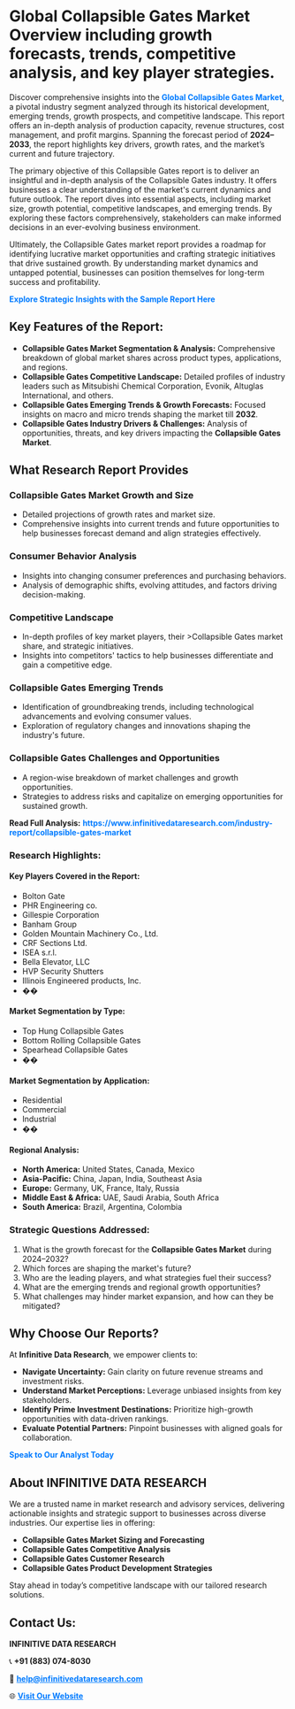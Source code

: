 <h1>Global Collapsible Gates Market Overview including growth forecasts, trends, competitive analysis, and key player strategies.</h1>
<p>
Discover comprehensive insights into the 
<a href="https://www.infinitivedataresearch.com/industry-report/collapsible-gates-market" rel="dofollow" style="color: #007BFF; text-decoration: none;"><strong>Global Collapsible Gates Market</strong></a>, a pivotal industry segment analyzed through its historical development, emerging trends, growth prospects, and competitive landscape. This report offers an in-depth analysis of production capacity, revenue structures, cost management, and profit margins. Spanning the forecast period of <strong>2024–2033</strong>, the report highlights key drivers, growth rates, and the market’s current and future trajectory.
</p>
<p>
The primary objective of this Collapsible Gates report is to deliver an insightful and in-depth analysis of the Collapsible Gates industry. It offers businesses a clear understanding of the market's current dynamics and future outlook. The report dives into essential aspects, including market size, growth potential, competitive landscapes, and emerging trends. By exploring these factors comprehensively, stakeholders can make informed decisions in an ever-evolving business environment.
</p>
<p>
Ultimately, the Collapsible Gates market report provides a roadmap for identifying lucrative market opportunities and crafting strategic initiatives that drive sustained growth. By understanding market dynamics and untapped potential, businesses can position themselves for long-term success and profitability.
</p>
<p>
<a href="https://www.infinitivedataresearch.com/request-sample/reportId=109233" style="color: #007BFF; text-decoration: none;"><strong>Explore Strategic Insights with the Sample Report Here</strong></a>
</p>

<h2>Key Features of the Report:</h2>
<ul>
<li><strong>Collapsible Gates Market Segmentation & Analysis:</strong> Comprehensive breakdown of global market shares across product types, applications, and regions.</li>
<li><strong>Collapsible Gates Competitive Landscape:</strong> Detailed profiles of industry leaders such as Mitsubishi Chemical Corporation, Evonik, Altuglas International, and others.</li>
<li><strong>Collapsible Gates Emerging Trends & Growth Forecasts:</strong> Focused insights on macro and micro trends shaping the market till <strong>2032</strong>.</li>
<li><strong>Collapsible Gates Industry Drivers & Challenges:</strong> Analysis of opportunities, threats, and key drivers impacting the <strong>Collapsible Gates Market</strong>.</li>
</ul>

<h2>What Research Report Provides</h2>
<h3>Collapsible Gates Market Growth and Size</h3>
<ul>
<li>Detailed projections of growth rates and market size.</li>
<li>Comprehensive insights into current trends and future opportunities to help businesses forecast demand and align strategies effectively.</li>
</ul>

<h3>Consumer Behavior Analysis</h3>
<ul>
<li>Insights into changing consumer preferences and purchasing behaviors.</li>
<li>Analysis of demographic shifts, evolving attitudes, and factors driving decision-making.</li>
</ul>

<h3>Competitive Landscape</h3>
<ul>
<li>In-depth profiles of key market players, their >Collapsible Gates market share, and strategic initiatives.</li>
<li>Insights into competitors' tactics to help businesses differentiate and gain a competitive edge.</li>
</ul>

<h3>Collapsible Gates Emerging Trends</h3>
<ul>
<li>Identification of groundbreaking trends, including technological advancements and evolving consumer values.</li>
<li>Exploration of regulatory changes and innovations shaping the industry's future.</li>
</ul>

<h3>Collapsible Gates Challenges and Opportunities</h3>
<ul>
<li>A region-wise breakdown of market challenges and growth opportunities.</li>
<li>Strategies to address risks and capitalize on emerging opportunities for sustained growth.</li>
</ul>
<p><strong>Read Full Analysis:</strong> <a href="https://www.infinitivedataresearch.com/industry-report/collapsible-gates-market" rel="dofollow" style="color: #007BFF; text-decoration: none;"><strong>https://www.infinitivedataresearch.com/industry-report/collapsible-gates-market</strong></a></p>
<h3>Research Highlights:</h3>
<h4>Key Players Covered in the Report:</h4>
<ul><li>Bolton Gate</li><li>PHR Engineering co.</li><li>Gillespie Corporation</li><li>Banham Group</li><li>Golden Mountain Machinery Co., Ltd.</li><li>CRF Sections Ltd.</li><li>ISEA s.r.l.</li><li>Bella Elevator, LLC</li><li>HVP Security Shutters</li><li>Illinois Engineered products, Inc.</li><li>��</li></ul>
<h4>Market Segmentation by Type:</h4>
<ul><li>Top Hung Collapsible Gates</li><li>Bottom Rolling Collapsible Gates</li><li>Spearhead Collapsible Gates</li><li>��</li></ul>
<h4>Market Segmentation by Application:</h4>
<ul><li>Residential</li><li>Commercial</li><li>Industrial</li><li>��</li></ul>

<h4>Regional Analysis:</h4>
<ul>
<li><strong>North America:</strong> United States, Canada, Mexico</li>
<li><strong>Asia-Pacific:</strong> China, Japan, India, Southeast Asia</li>
<li><strong>Europe:</strong> Germany, UK, France, Italy, Russia</li>
<li><strong>Middle East & Africa:</strong> UAE, Saudi Arabia, South Africa</li>
<li><strong>South America:</strong> Brazil, Argentina, Colombia</li>
</ul>

<h3>Strategic Questions Addressed:</h3>
<ol>
<li>What is the growth forecast for the <strong>Collapsible Gates Market</strong> during 2024–2032?</li>
<li>Which forces are shaping the market's future?</li>
<li>Who are the leading players, and what strategies fuel their success?</li>
<li>What are the emerging trends and regional growth opportunities?</li>
<li>What challenges may hinder market expansion, and how can they be mitigated?</li>
</ol>

<h2>Why Choose Our Reports?</h2>
<p>At <strong>Infinitive Data Research</strong>, we empower clients to:</p>
<ul>
<li><strong>Navigate Uncertainty:</strong> Gain clarity on future revenue streams and investment risks.</li>
<li><strong>Understand Market Perceptions:</strong> Leverage unbiased insights from key stakeholders.</li>
<li><strong>Identify Prime Investment Destinations:</strong> Prioritize high-growth opportunities with data-driven rankings.</li>
<li><strong>Evaluate Potential Partners:</strong> Pinpoint businesses with aligned goals for collaboration.</li>
</ul>
<p><a href="https://www.infinitivedataresearch.com/industry-report/collapsible-gates-market" rel="dofollow" style="color: #007BFF; text-decoration: none;"><strong>Speak to Our Analyst Today</strong></a></p>

<h2>About INFINITIVE DATA RESEARCH</h2>
<p>We are a trusted name in market research and advisory services, delivering actionable insights and strategic support to businesses across diverse industries. Our expertise lies in offering:</p>
<ul>
<li><strong>Collapsible Gates Market Sizing and Forecasting</strong></li>
<li><strong>Collapsible Gates Competitive Analysis</strong></li>
<li><strong>Collapsible Gates Customer Research</strong></li>
<li><strong>Collapsible Gates Product Development Strategies</strong></li>
</ul>
<p>Stay ahead in today’s competitive landscape with our tailored research solutions.</p>

<h2>Contact Us:</h2>
<p><strong>INFINITIVE DATA RESEARCH</strong></p>
<p>📞 <strong>+91 (883) 074-8030</strong></p>
<p>📧 <strong><a href="mailto:help@infinitivedataresearch.com" style="color: #007BFF;">help@infinitivedataresearch.com</a></strong></p>
<p>🌐 <strong><a href="https://www.infinitivedataresearch.com" rel="dofollow" style="color: #007BFF;">Visit Our Website</a></strong></p>